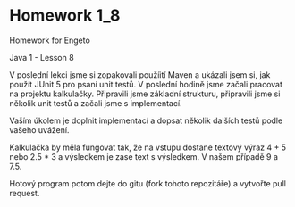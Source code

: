 # Homework 1_8

Homework for Engeto

Java 1 - Lesson 8

V poslední lekci jsme si zopakovali použíití Maven a ukázali jsem si, jak použít JUnit 5 pro psaní unit testů. V poslední hodině jsme začali pracovat na projektu kalkulačky. Připravili jsme základní strukturu, připravili jsme si několik unit testů a začali jsme s implementací.

Vaším úkolem je doplnit implementací a dopsat několik dalších testů podle vašeho uvážení.

Kalkulačka by měla fungovat tak, že na vstupu dostane textový výraz 4 + 5 nebo 2.5 * 3 a výsledkem je zase text s výsledkem. V našem případě 9 a 7.5.

Hotový program potom dejte do gitu (fork tohoto repozitáře) a vytvořte pull request.
